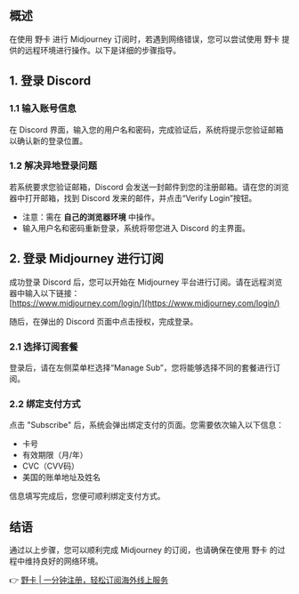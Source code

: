 ## 概述

在使用 野卡 进行 Midjourney 订阅时，若遇到网络错误，您可以尝试使用 野卡 提供的远程环境进行操作。以下是详细的步骤指导。

## 1. 登录 Discord

### 1.1 输入账号信息

在 Discord 界面，输入您的用户名和密码，完成验证后，系统将提示您验证邮箱以确认新的登录位置。

### 1.2 解决异地登录问题

若系统要求您验证邮箱，Discord 会发送一封邮件到您的注册邮箱。请在您的浏览器中打开邮箱，找到 Discord 发来的邮件，并点击“Verify Login”按钮。

- 注意：需在 **自己的浏览器环境** 中操作。
- 输入用户名和密码重新登录，系统将带您进入 Discord 的主界面。

## 2. 登录 Midjourney 进行订阅

成功登录 Discord 后，您可以开始在 Midjourney 平台进行订阅。请在远程浏览器中输入以下链接：  
[https://www.midjourney.com/login/](https://www.midjourney.com/login/)

随后，在弹出的 Discord 页面中点击授权，完成登录。

### 2.1 选择订阅套餐

登录后，请在左侧菜单栏选择“Manage Sub”，您将能够选择不同的套餐进行订阅。

### 2.2 绑定支付方式

点击 "Subscribe" 后，系统会弹出绑定支付的页面。您需要依次输入以下信息：

- 卡号
- 有效期限（月/年）
- CVC（CVV码）
- 美国的账单地址及姓名

信息填写完成后，您便可顺利绑定支付方式。

## 结语

通过以上步骤，您可以顺利完成 Midjourney 的订阅，也请确保在使用 野卡 的过程中维持良好的网络环境。

👉 [野卡 | 一分钟注册，轻松订阅海外线上服务](https://bit.ly/bewildcard)